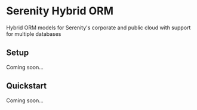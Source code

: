 # Serenity Hybrid ORM

Hybrid ORM models for Serenity's corporate and public cloud with support for multiple databases

## Setup

Coming soon...

## Quickstart

Coming soon...
